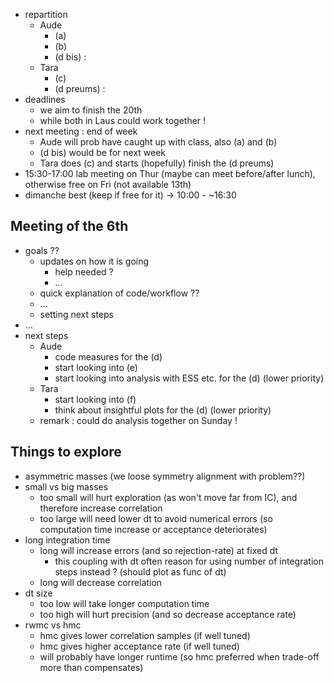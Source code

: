 * repartition
  * Aude
    * (a)
    * (b)
    * (d bis) : 
  * Tara
    * (c)
    * (d preums) :
* deadlines 
  * we aim to finish the 20th
  * while both in Laus could work together ! 
* next meeting : end of week 
  * Aude will prob have caught up with class, also (a) and (b)
  * (d bis) would be for next week 
  * Tara does (c) and starts (hopefully) finish the (d preums)
* 15:30-17:00 lab meeting on Thur (maybe can meet before/after lunch), otherwise free on Fri (not available 13th)
* dimanche best (keep if free for it) -> 10:00 - ~16:30 


## Meeting of the 6th 
* goals ??
  * updates on how it is going
    * help needed ?
    * ...
  * quick explanation of code/workflow ??
  * ...
  * setting next steps 
* ...
* next steps
  * Aude
    * code measures for the (d)
    * start looking into (e)
    * start looking into analysis with ESS etc. for the (d) (lower priority)
  * Tara
    * start looking into (f)
    * think about insightful plots for the (d) (lower priority)
  * remark : could do analysis together on Sunday !

## Things to explore
- asymmetric masses (we loose symmetry alignment with problem??)
- small vs big masses 
  - too small will hurt exploration (as won't move far from IC), and therefore increase correlation
  - too large will need lower dt to avoid numerical errors (so computation time increase or acceptance deteriorates)
- long integration time 
  - long will increase errors (and so rejection-rate) at fixed dt
    - this coupling with dt often reason for using number of integration steps instead ? (should plot as func of dt)
  - long will decrease correlation  
- dt size 
  - too low will take longer computation time
  - too high will hurt precision (and so decrease acceptance rate)
- rwmc vs hmc 
  - hmc gives lower correlation samples (if well tuned)
  - hmc gives higher acceptance rate (if well tuned)
  - will probably have longer runtime (so hmc preferred when trade-off more than compensates)